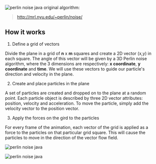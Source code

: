![perlin noise java](https://pierpaololucarelli.com/wp-content/uploads/2018/02/gal6.png)
original algorithm: 
> http://mrl.nyu.edu/~perlin/noise/

How it works
------------

 1. Define a grid of vectors

Divide the plane in a grid of **n** x **m** squares and create a 2D vector (x,y) in each square.
The angle of this vector will be given by a 3D Perlin noise algorithm, where the 3 dimensions are respectively: **x coordinate**, **y coordinate** and **time**. We will use these vectors to guide our particle's direction and velocity in the plane.

 2. Create and place particles in the plane

A set of particles are created and dropped on to the plane at a random point. Each particle object is described by three 2D vector attributes: position, velocity and acceleration. To move the particle, simply add the velocity vector to the position vector. 

3. Apply the forces on the gird to the particles

For every frame of the animation, each vector of the grid is applied as a force to the particles on that particular grid square. This will cause the particles to move in the direction of the vector flow field.

![perlin noise java](https://pierpaololucarelli.com/wp-content/uploads/2018/02/gal1.png)


![perlin noise java](https://pierpaololucarelli.com/wp-content/uploads/2018/02/gal2.png)
